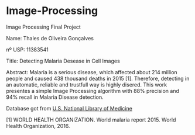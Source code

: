 ﻿# Image-Processing
Image Processing Final Project




Name: Thales de Oliveira Gonçalves

nº USP: 11383541

Title: Detecting Malaria Desease in Cell Images

Abstract: Malaria is a serious disease, which affected about 214 million people and caused 438 thousand deaths in 2015 [1]. Therefore, detecting in an automatic, reliable and trustfull way is highly disered. This work presentes a simple Image Processing algorithm with 88% precision and 94% recall in Malaria Disease detection.

Database got from [U.S. National Library of Medicine](https://ceb.nlm.nih.gov/repositories/malaria-datasets/)

[1] WORLD HEALTH ORGANIZATION. World malaria report 2015. World Health Organization, 2016.
